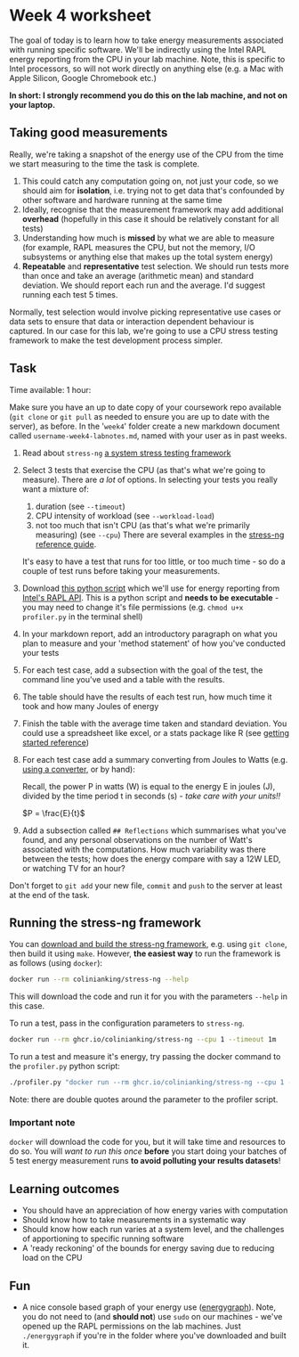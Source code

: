 # Week 4 worksheet
The goal of today is to learn how to take energy measurements associated with running specific software.  We'll be indirectly using the Intel RAPL energy reporting from the CPU in your lab machine.  Note, this is specific to Intel processors, so will not work directly on anything else (e.g. a Mac with Apple Silicon, Google Chromebook etc.)

**In short: I strongly recommend you do this on the lab machine, and not on your laptop.**

## Taking good measurements

Really, we're taking a snapshot of the energy use of the CPU from the time we start measuring to the time the task is complete.

1. This could catch any computation going on, not just your code, so we should aim for **isolation**, i.e. trying not to get data that's confounded by other software and hardware running at the same time
2. Ideally, recognise that the measurement framework may add additional **overhead** (hopefully in this case it should be relatively constant for all tests)
3. Understanding how much is **missed** by what we are able to measure (for example, RAPL measures the CPU, but not the memory, I/O subsystems or anything else that makes up the total system energy)
4. **Repeatable** and **representative** test selection.  We should run tests more than once and take an average (arithmetic mean) and standard deviation.  We should report each run and the average.  I'd suggest running each test 5 times.

Normally, test selection would involve picking representative use cases or data sets to ensure that data or interaction dependent behaviour is captured.  In our case for this lab, we're going to use a CPU stress testing framework to make the test development process simpler.

## Task

Time available: 1 hour:

Make sure you have an up to date copy of your coursework repo available (`git clone` or `git pull` as needed to ensure you are up to date with the server), as before.  In the '`week4`' folder create a new markdown document called `username-week4-labnotes.md`, named with your user as in past weeks.

1. Read about `stress-ng` [a system stress testing framework](https://github.com/ColinIanKing/stress-ng)
2. Select 3 tests that exercise the CPU (as that's what we're going to measure).  There are *a lot* of options.  In selecting your tests you really want a mixture of:
    1. duration (see `--timeout`)
    2. CPU intensity of workload (see `--workload-load`)
    3. not too much that isn't CPU (as that's what we're primarily measuring) (see `--cpu`)
    There are several examples in the [stress-ng reference guide]().
    
    It's easy to have a test that runs for too little, or too much time - so do a couple of test runs before taking your measurements.
3. Download [this python script](profiler.py) which we'll use for energy reporting from [Intel's RAPL API](https://greencompute.uk/Measurement/RAPL).  This is a python script and **needs to be executable** - you may need to change it's file permissions (e.g. `chmod u+x profiler.py` in the terminal shell)
4. In your markdown report, add an introductory paragraph on what you plan to measure and your 'method statement' of how you've conducted your tests
5. For each test case, add a subsection with the goal of the test, the command line you've used and a table with the results.
6. The table should have the results of each test run, how much time it took and how many Joules of energy
7. Finish the table with the average time taken and standard deviation.  You could use a spreadsheet like excel, or a stats package like R (see [getting started reference](https://education.rstudio.com/learn/beginner/))
8. For each test case add a summary converting from Joules to Watts (e.g. [using a converter](https://www.rapidtables.com/calc/electric/Joule_to_Watt_Calculator.html), or by hand):

   Recall, the power P in watts (W) is equal to the energy E in joules (J), divided by the time period t in seconds (s) - *take care with your units!!*
   
   $P = \frac{E}{t}$
   
9. Add a subsection called `## Reflections` which summarises what you've found, and any personal observations on the number of Watt's associated with the computations.  How much variability was there between the tests; how does the energy compare with say a 12W LED, or watching TV for an hour?

Don't forget to `git add` your new file, `commit` and `push` to the server at least at the end of the task.

## Running the stress-ng framework
You can [download and build the stress-ng framework](https://github.com/ColinIanKing/stress-ng), e.g. using `git clone`, then build it using `make`.  However, **the easiest way** to run the framework is as follows (using `docker`):

```bash
docker run --rm colinianking/stress-ng --help
```

This will download the code and run it for you with the parameters `--help` in this case.

To run a test, pass in the configuration parameters to `stress-ng`.

```bash
docker run --rm ghcr.io/colinianking/stress-ng --cpu 1 --timeout 1m
```

To run a test and measure it's energy, try passing the docker command to the `profiler.py` python script:

```bash
./profiler.py "docker run --rm ghcr.io/colinianking/stress-ng --cpu 1 --timeout 1m"
```

Note: there are double quotes around the parameter to the profiler script.

### Important note

`docker` will download the code for you, but it will take time and resources to do so.  You will *want to run this once* **before** you start doing your batches of 5 test energy measurement runs **to avoid polluting your results datasets**!

## Learning outcomes
* You should have an appreciation of how energy varies with computation
* Should know how to take measurements in a systematic way
* Should know how each run varies at a system level, and the challenges of apportioning to specific running software
* A 'ready reckoning' of the bounds for energy saving due to reducing load on the CPU

## Fun
* A nice console based graph of your energy use ([energygraph](https://github.com/stolk/energygraph)).  Note, you do not need to (and **should not**) use `sudo` on our machines - we've opened up the RAPL permissions on the lab machines.  Just `./energygraph` if you're in the folder where you've downloaded and built it.